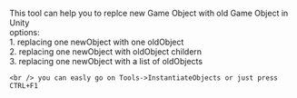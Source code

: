 This tool can help you to replce new Game Object with old Game Object in Unity
<br /> options:
    <br />1. replacing one newObject with one oldObject
    <br />2. replacing one newObject with oldObject childern
    <br />3. replacing one newObject with a list of oldObjects
    
    <br /> you can easly go on Tools->InstantiateObjects or just press CTRL+F1
